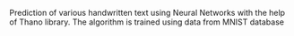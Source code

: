 Prediction of various handwritten text using Neural Networks with the help of Thano library. The algorithm is trained using data from MNIST database
